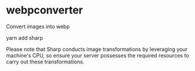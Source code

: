 # webpconverter
Convert images into webp

yarn add sharp

Please note that Sharp conducts image transformations by leveraging your machine's CPU, so ensure your server possesses the required resources to carry out these transformations.
